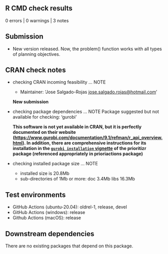 ## R CMD check results

0 errors | 0 warnings | 3 notes

## Submission

* New version released. Now, the problem() function works with all types of planning objectives.
  
## CRAN check notes

* checking CRAN incoming feasibility ... NOTE
  - Maintainer: ‘Jose Salgado-Rojas <jose.salgado.rojas@hotmail.com>’
  
  **New submission**
 
* checking package dependencies ... NOTE
  Package suggested but not available for checking: ‘gurobi’

  **This software is not yet available in CRAN, but it is perfectly documented on their website (https://www.gurobi.com/documentation/9.1/refman/r_api_overview.html). In addition, there are comprehensive instructions for its installation in the [`gurobi installation` vignette](https://prioritizr.net/articles/gurobi_installation.html) of the prioritizr package (referenced appropriately in prioriactions package)**

* checking installed package size ... NOTE
  - installed size is 20.8Mb
  - sub-directories of 1Mb or more:
      doc   3.4Mb
      libs  16.3Mb

## Test environments

 - GitHub Actions (ubuntu-20.04): oldrel-1, release, devel
 - GitHub Actions (windows): release
 - Github Actions (macOS): release

## Downstream dependencies

There are no existing packages that depend on this package.
